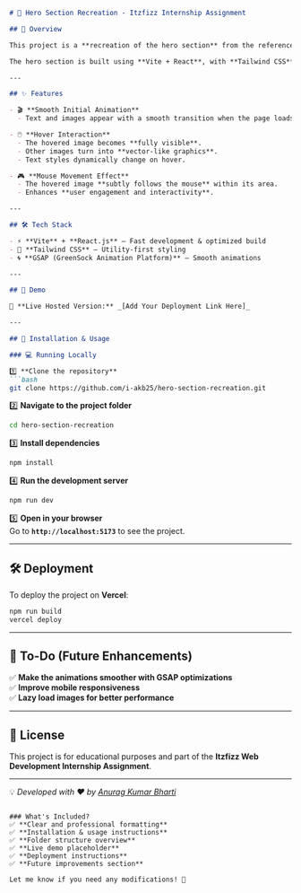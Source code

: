 ```markdown
# 🚀 Hero Section Recreation - Itzfizz Internship Assignment

## 🎨 Overview

This project is a **recreation of the hero section** from the reference site **Pha5e**, focusing on **smooth animations, interactive hover effects, and dynamic mouse movement**.

The hero section is built using **Vite + React**, with **Tailwind CSS** for styling and **GSAP** for animations.

---

## ✨ Features

- 🎬 **Smooth Initial Animation**  
  - Text and images appear with a smooth transition when the page loads.

- 🖱️ **Hover Interaction**  
  - The hovered image becomes **fully visible**.  
  - Other images turn into **vector-like graphics**.  
  - Text styles dynamically change on hover.

- 🎮 **Mouse Movement Effect**  
  - The hovered image **subtly follows the mouse** within its area.  
  - Enhances **user engagement and interactivity**.

---

## 🛠️ Tech Stack

- ⚡ **Vite** + **React.js** – Fast development & optimized build  
- 🎨 **Tailwind CSS** – Utility-first styling  
- 🌀 **GSAP (GreenSock Animation Platform)** – Smooth animations  

---

## 🎥 Demo

🔗 **Live Hosted Version:** _[Add Your Deployment Link Here]_  

---

## 🚀 Installation & Usage

### 💻 Running Locally

1️⃣ **Clone the repository**  
```bash
git clone https://github.com/i-akb25/hero-section-recreation.git
```

2️⃣ **Navigate to the project folder**  
```bash
cd hero-section-recreation
```

3️⃣ **Install dependencies**  
```bash
npm install
```

4️⃣ **Run the development server**  
```bash
npm run dev
```

5️⃣ **Open in your browser**  
Go to **`http://localhost:5173`** to see the project.

---

## 🛠️ Deployment

To deploy the project on **Vercel**:  
```bash
npm run build
vercel deploy
```

---

## 🎯 To-Do (Future Enhancements)
✅ **Make the animations smoother with GSAP optimizations**  
✅ **Improve mobile responsiveness**  
✅ **Lazy load images for better performance**  

---

## 📜 License
This project is for educational purposes and part of the **Itzfizz Web Development Internship Assignment**.

---

💡 _Developed with ❤️ by [Anurag Kumar Bharti](https://github.com/i-akb25)_
```

### What's Included?  
✅ **Clear and professional formatting**  
✅ **Installation & usage instructions**  
✅ **Folder structure overview**  
✅ **Live demo placeholder**  
✅ **Deployment instructions**  
✅ **Future improvements section**  

Let me know if you need any modifications! 🚀